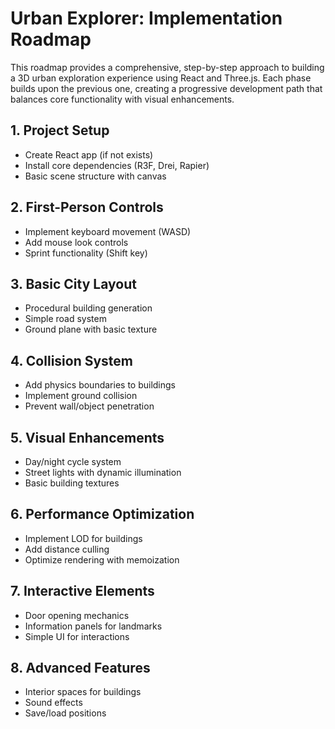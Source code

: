# Urban Explorer: Implementation Roadmap

This roadmap provides a comprehensive, step-by-step approach to building a 3D urban exploration experience using React and Three.js. Each phase builds upon the previous one, creating a progressive development path that balances core functionality with visual enhancements.

## 1. Project Setup
* Create React app (if not exists)
* Install core dependencies (R3F, Drei, Rapier)
* Basic scene structure with canvas

## 2. First-Person Controls
* Implement keyboard movement (WASD)
* Add mouse look controls
* Sprint functionality (Shift key)

## 3. Basic City Layout
* Procedural building generation
* Simple road system
* Ground plane with basic texture

## 4. Collision System
* Add physics boundaries to buildings
* Implement ground collision
* Prevent wall/object penetration

## 5. Visual Enhancements
* Day/night cycle system
* Street lights with dynamic illumination
* Basic building textures

## 6. Performance Optimization
* Implement LOD for buildings
* Add distance culling
* Optimize rendering with memoization

## 7. Interactive Elements
* Door opening mechanics
* Information panels for landmarks
* Simple UI for interactions

## 8. Advanced Features
* Interior spaces for buildings
* Sound effects
* Save/load positions


